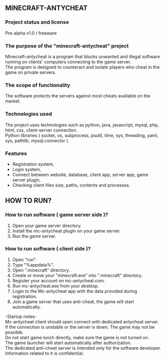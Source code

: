 ## MINECRAFT-ANTYCHEAT

### Project status and license
Pre-alpha v1.0 / freeware

### The purpose of the "minecraft-antycheat" project
Minecraft-antycheat is a program that blocks unwanted and illegal software running on clients' computers connecting to the game server.  
The program is designed to counteract and isolate players who cheat in the game on private servers.

### The scope of functionality
The software protects the servers against most cheats available on the market.

### Technologies used
The project uses technologies such as python, java, javascript, mysql, php, html, css, client-server connection.  
Python libraries ( socket, os, subprocess, psutil, time, sys, threading, yaml, sys, pathlib, mysql.connector ).

### Features
- Registration system,
- Login system,
- Connect between website, database, client app, server app, game server plugin,
- Checking client files size, paths, contents and processes.



## HOW TO RUN?

### How to run software ( game server side )?
1. Open your game server directory.  
2. Install the mc-antycheat plugin on your game server.  
3. Run the game server.  

### How to run software ( client side )?
1. Open "run".  
2. Type "%appdata%".  
3. Open ".minecraft" directory.  
4. Create or move your "minecraft.exe" into ".minecraft" directory.  
5. Register your account on mc-antycheat.com.  
6. Run mc-antycheat.exe from your desktop.   
7. Login to the Mc-antycheat app with the data provided during registration.  
8. Join a game server that uses anti-cheat, the game will start automatically.  

-Startup notes-  
Mc-antycheat client should open connect with dedicated antycheat server.   
If the connection is unstable or the server is down. The game may not be possible.  
Do not start game lunch directly, make sure the game is not turned on.  
The game launcher will start automatically after authorization.  
The dedicated anti-cheat server is intended only for the software developer.  
Information related to it is confidential.








